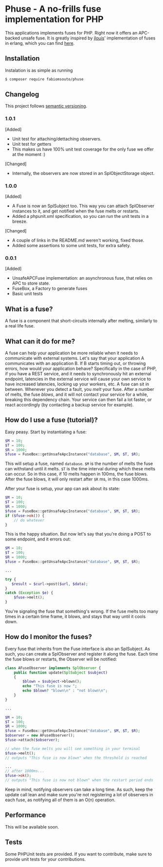 # Phuse - A no-frills fuse implementation for PHP
This applications implements fuses for PHP. Right now it offers an APC-backed unsafe fuse.
It is greatly inspired by [jlouis](https://github.com/jlouis)' implementation of fuses in erlang, which you can find [here](https://github.com/jlouis/fuse).

## Installation

Instalation is as simple as running

```bash
$ composer require fabiomsouto/phuse
```

## Changelog

This project follows [semantic versioning](http://semver.org).

### 1.0.1
[Added]
- Unit test for attaching/dettaching observers.
- Unit test for getters
- This makes us have 100% unit test coverage for the only fuse we offer at the moment :)

[Changed]
- Internally, the observers are now stored in an SplObjectStorage object.

### 1.0.0
[Added]
- A Fuse is now an SplSubject too. This way you can attach SplObserver instances to it, and get notified when the fuse melts or restarts.
- Added a phpunit.xml specification, so you can run the unit tests in a breeze.

[Changed]
- A couple of links in the README.md weren't working, fixed those.
- Added some assertions to some unit tests, for extra safety.

### 0.0.1
[Added]
- UnsafeAPCFuse implementation: an asynchronous fuse, that relies on APC to store state.
- FuseBox, a Factory to generate fuses
- Basic unit tests

## What is a fuse?
A fuse is a component that short-circuits internally after melting, similarly to a real life fuse.

## What can it do for me?
A fuse can help your application be more reliable when it needs to communicate with external systems. Let's say that
your application A communicates with an application B. If B starts timing out, or throwing errors, how would your application
behave? Specifically in the case of PHP, if you have a REST service, and it needs to synchronously hit an external endpoint,
latencies in the external service will cause your own service to have increased latencies, locking up your workers, etc.
A fuse can sit in between. Whenever you detect a fault, you *melt* your fuse. After a number of melts, the fuse *blows*,
and it will not contact your service for a while, breaking this dependency chain. Your service can then fail a lot faster,
or react accordingly (by contacting a backup service for example).

## How do I use a fuse (tutorial)?
Easy peasy. Start by instantiating a fuse:
```php
$M = 10;
$T = 100;
$R = 1000;
$fuse = FuseBox::getUnsafeApcInstance("database", $M, $T, $R);
```
This will setup a fuse, named `database`. `$M` is the number of melts the fuse can withstand until it melts. `$T` is the
time interval during which these melts can occur. So in this case, if 10 melts happen in 100ms, the fuse blows. After the
fuse blows, it will only restart after `$R` ms, in this case 1000ms.

After your fuse is setup, your app can ask about its state:
```php
$M = 10;
$T = 100;
$R = 1000;
$fuse = FuseBox::getUnsafeApcInstance("database", $M, $T, $R);
if ($fuse->ok()) {
    // do whatever
}
```

This is the happy situation. But now let's say that you're doing a POST to some endpoint, and it errors out:
```php
$M = 10;
$T = 100;
$R = 1000;
$fuse = FuseBox::getUnsafeApcInstance("database", $M, $T, $R);

...

try {
   $result = $curl->post($url, $data);
}
catch (Exception $e) {
    $fuse->melt();
}
```
You're signaling the fuse that something's wrong. If the fuse melts too many times in a certain time frame, it blows, and
stays that way until it cools down.

## How do I monitor the fuses?
Every fuse that inherits from the Fuse interface is also an SplSubject. As such, you can create a SplObserver and register
it along the fuse. Each time the fuse blows or restarts, the Observer will be notified:

```php
class AFuseObserver implements SplObserver {
    public function update(SplSubject $subject)
    {
        $blown = $subject->blown();
        echo "This fuse is now ";
        echo $blown? "blown\n" : "not blown\n";
    }
}

...

$M = 10;
$T = 100;
$R = 1000;
$fuse = FuseBox::getUnsafeApcInstance("database", $M, $T, $R);
$observer = new AFuseObserver();
$fuse->attach($observer);

// when the fuse melts you will see something in your terminal
$fuse->melt();
// outputs "This fuse is now blown" when the threshold is reached

...
// after 1000ms...
$fuse->ok();
// outputs "This fuse is now not blown" when the restart period ends
```

Keep in mind, notifying observers can take a long time. As such, keep the update call lean and make sure you're not registering
a lot of observers in each fuse, as notifying all of them is an O(n) operation.

## Performance
This will be available soon.

## Tests
Some PHPUnit tests are provided. If you want to contribute, make sure to provide unit tests for your contributions.